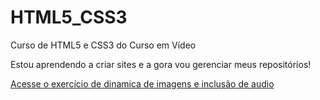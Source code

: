# HTML5_CSS3
 Curso de HTML5 e CSS3 do Curso em Vídeo

Estou aprendendo a criar sites e a gora vou gerenciar meus repositórios!

<a target=_blank href="https://shufurudin.github.io/HTML5_CSS3/exercicios/ex011%20(%C3%81udios%20e%20imagens)/index.html">Acesse o exercício de dinamica de imagens e inclusão de audio</a>
